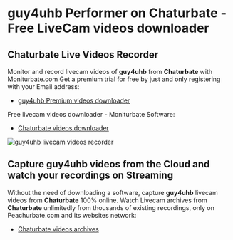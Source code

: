 # guy4uhb Performer on Chaturbate - Free LiveCam videos downloader

## Chaturbate Live Videos Recorder

Monitor and record livecam videos of **guy4uhb** from **Chaturbate** with Moniturbate.com
Get a premium trial for free by just and only registering with your Email address:
* [guy4uhb Premium videos downloader](https://moniturbate.com/request-demo-licence-key.html)

Free livecam videos downloader - Moniturbate Software:
* [Chaturbate videos downloader](https://moniturbate.com/moniturbate-download-software.html)

![guy4uhb livecam videos recorder](https://peachurnet.com/templates/moniturbate-software.png)


## Capture guy4uhb videos from the Cloud and watch your recordings on Streaming

Without the need of downloading a software, capture **guy4uhb** livecam videos from **Chaturbate** 100% online.
Watch Livecam archives from **Chaturbate** unlimitedly from thousands of existing recordings, only on Peachurbate.com and its websites network:
* [Chaturbate videos archives](https://peachurnet.com/)